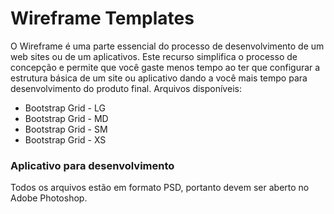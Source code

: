 # Wireframe Templates

O Wireframe é uma parte essencial do processo de desenvolvimento de um web sites ou  de um aplicativos. Este recurso simplifica o processo de concepção e permite que você gaste menos tempo ao ter que configurar a estrutura básica de um site ou aplicativo dando a você mais tempo para desenvolvimento do produto final. Arquivos disponíveis:

  - Bootstrap Grid - LG 
  - Bootstrap Grid - MD
  - Bootstrap Grid - SM
  - Bootstrap Grid - XS


### Aplicativo para desenvolvimento

Todos os arquivos estão em formato PSD, portanto devem ser aberto no Adobe Photoshop.
